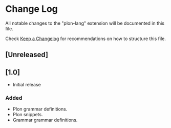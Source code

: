 # Change Log

All notable changes to the "plon-lang" extension will be documented in this file.

Check [Keep a Changelog](http://keepachangelog.com/) for recommendations on how to structure this file.

## [Unreleased]

## [1.0]
- Initial release
### Added
- Plon grammar definitions.
- Plon snippets.
- Grammar grammar definitions.